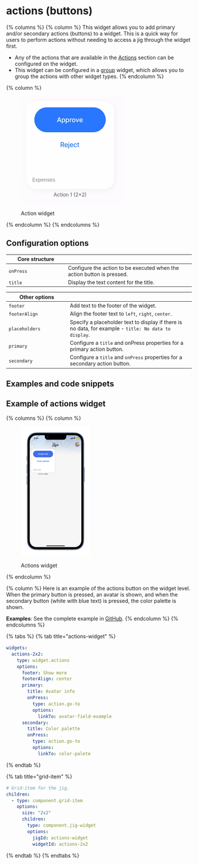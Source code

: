 # actions (buttons)

{% columns %}
{% column %}
This widget allows you to add primary and/or secondary actions (buttons) to a widget. This is a quick way for users to perform actions without needing to access a jig through the widget first.

* Any of the actions that are available in the [Actions](broken-reference) section can be configured on the widget.
* This widget can be configured in a [group](<Content widget components/group.md>) widget, which allows you to group the actions with other widget types.
{% endcolumn %}

{% column %}
<figure><img src="../../.gitbook/assets/WD-actions.png" alt="Action widget"><figcaption><p>Action widget</p></figcaption></figure>
{% endcolumn %}
{% endcolumns %}

## Configuration options

<table><thead><tr><th width="146.9140625">Core structure</th><th></th></tr></thead><tbody><tr><td><code>onPress</code></td><td>Configure the action to be executed when the action button is pressed.</td></tr><tr><td><code>title</code></td><td>Display the text content for the title.</td></tr></tbody></table>

<table><thead><tr><th width="152.109375">Other options</th><th></th></tr></thead><tbody><tr><td><code>footer</code></td><td>Add text to the footer of the widget.</td></tr><tr><td><code>footerAlign</code></td><td>Align the footer text to <code>left</code>, <code>right</code>, <code>center</code>.</td></tr><tr><td><code>placeholders</code></td><td>Specify a placeholder text to display if there is no data, for example - <code>title: No data to display</code>.</td></tr><tr><td><code>primary</code></td><td>Configure a <code>title</code> and onPress properties for a primary action button.</td></tr><tr><td><code>secondary</code></td><td>Configure a <code>title</code> and <code>onPress</code> properties for a secondary action button.</td></tr></tbody></table>

## Examples and code snippets

## Example of actions widget

{% columns %}
{% column %}
<figure><img src="../../.gitbook/assets/wd-action.png" alt="Actions widget" width="188"><figcaption><p>Actions widget</p></figcaption></figure>
{% endcolumn %}

{% column %}
Here is an example of the actions button on the widget level. When the primary button is pressed, an avatar is shown, and when the secondary button (white with blue text) is pressed, the color palette is shown.

**Examples**: See the complete example in [GitHub](https://github.com/jigx-com/jigx-samples/blob/main/quickstart/jigx-samples/jigs/widgets/action/actions.jigx).
{% endcolumn %}
{% endcolumns %}

{% tabs %}
{% tab title="actions-widget" %}
```yaml
widgets:
  actions-2x2:
    type: widget.actions
    options:
      footer: Show more
      footerAlign: center
      primary:
        title: Avatar info
        onPress:
          type: action.go-to
          options:
            linkTo: avatar-field-example
      secondary:
        title: Color palette
        onPress:
          type: action.go-to
          options:
            linkTo: color-palete
```
{% endtab %}

{% tab title="grid-item" %}
```yaml
# Grid-item for the jig.
children:
  - type: component.grid-item
    options:
      size: "2x2"
      children: 
        type: component.jig-widget
        options:
          jigId: actions-widget
          widgetId: actions-2x2
```
{% endtab %}
{% endtabs %}
